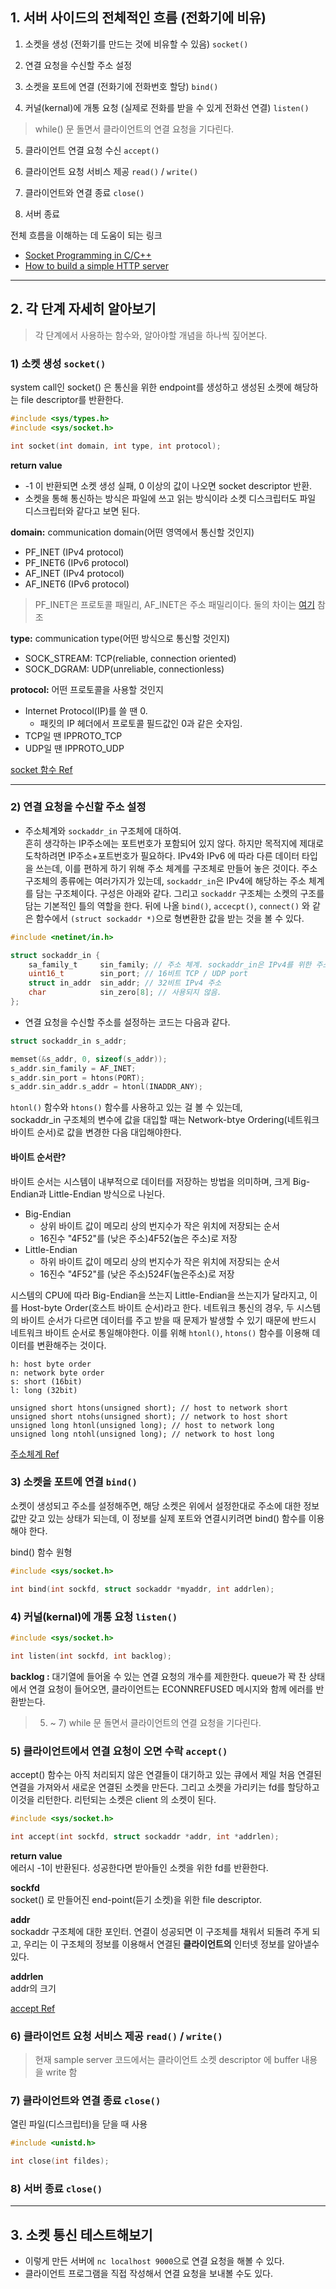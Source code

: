 ## 1. 서버 사이드의 전체적인 흐름 (전화기에 비유)

1) 소켓을 생성 (전화기를 만드는 것에 비유할 수 있음) `socket()`

2) 연결 요청을 수신할 주소 설정

3) 소켓을 포트에 연결 (전화기에 전화번호 할당) `bind()`

4) 커널(kernal)에 개통 요청 (실제로 전화를 받을 수 있게 전화선 연결) `listen()`

> while() 문 돌면서 클라이언트의 연결 요청을 기다린다.
5) 클라이언트 연결 요청 수신 `accept()`  
6) 클라이언트 요청 서비스 제공 `read()` / `write()`  
7) 클라이언트와 연결 종료 `close()`  

8) 서버 종료

전체 흐름을 이해하는 데 도움이 되는 링크  
* [Socket Programming in C/C++](https://www.geeksforgeeks.org/socket-programming-cc/)
* [How to build a simple HTTP server](https://medium.com/from-the-scratch/http-server-what-do-you-need-to-know-to-build-a-simple-http-server-from-scratch-d1ef8945e4fa)
* * *

## 2. 각 단계 자세히 알아보기
> 각 단계에서 사용하는 함수와, 알아야할 개념을 하나씩 짚어본다.  

### 1) 소켓 생성 `socket()`
system call인 socket() 은 통신을 위한 endpoint를 생성하고 생성된 소켓에 해당하는 file descriptor를 반환한다.
```c
#include <sys/types.h>
#include <sys/socket.h>

int socket(int domain, int type, int protocol);
```
**return value**

* -1 이 반환되면 소켓 생성 실패, 0 이상의 값이 나오면 socket descriptor 반환.
* 소켓을 통해 통신하는 방식은 파일에 쓰고 읽는 방식이라 소켓 디스크립터도 파일 디스크립터와 같다고 보면 된다.

**domain:** communication domain(어떤 영역에서 통신할 것인지)

* PF_INET (IPv4 protocol)
* PF_INET6 (IPv6 protocol)
* AF_INET (IPv4 protocol)
* AF_INET6 (IPv6 protocol)

> PF_INET은 프로토콜 패밀리, AF_INET은 주소 패밀리이다. 
> 둘의 차이는 [여기](https://www.bangseongbeom.com/af-inet-vs-pf-inet.html#fn:bgnet-2) 참조

**type:** communication type(어떤 방식으로 통신할 것인지)

* SOCK_STREAM: TCP(reliable, connection oriented)
* SOCK_DGRAM: UDP(unreliable, connectionless)

**protocol:** 어떤 프로토콜을 사용할 것인지

* Internet Protocol(IP)를 쓸 땐 0. 
  * 패킷의 IP 헤더에서 프로토콜 필드값인 0과 같은 숫자임.
* TCP일 땐 IPPROTO_TCP
* UDP일 땐 IPPROTO_UDP

[socket 함수 Ref](https://man7.org/linux/man-pages/man2/socket.2.html)

* * *

### 2) 연결 요청을 수신할 주소 설정
* 주소체계와 `sockaddr_in` 구조체에 대하여.  
흔히 생각하는 IP주소에는 포트번호가 포함되어 있지 않다. 하지만 목적지에 제대로 도착하려면 IP주소+포트번호가 필요하다. IPv4와 IPv6 에 따라 다른 데이터 타입을 쓰는데, 이를 편하게 하기 위해 주소 체계를 구조체로 만들어 놓은 것이다. 주소구조체의 종류에는 여러가지가 있는데, `sockaddr_in`은 IPv4에 해당하는 주소 체계를 담는 구조체이다. 구성은 아래와 같다. 그리고 `sockaddr` 구조체는 소켓의 구조를 담는 기본적인 틀의 역할을 한다. 
뒤에 나올 `bind()`, `accecpt()`, `connect()` 와 같은 함수에서 `(struct sockaddr *)`으로 형변환한 값을 받는 것을 볼 수 있다.
```c
#include <netinet/in.h>

struct sockaddr_in {
	sa_family_t		sin_family; // 주소 체계. sockaddr_in은 IPv4를 위한 주소체계이므로, AF_INET을 넣어주면 된다.
	uint16_t		sin_port; // 16비트 TCP / UDP port
	struct in_addr	sin_addr; // 32비트 IPv4 주소
	char			sin_zero[8]; // 사용되지 않음.
};
```

* 연결 요청을 수신할 주소를 설정하는 코드는 다음과 같다.  
```c
struct sockaddr_in s_addr;

memset(&s_addr, 0, sizeof(s_addr));
s_addr.sin_family = AF_INET;
s_addr.sin_port = htons(PORT);
s_addr.sin_addr.s_addr = htonl(INADDR_ANY);
```
`htonl()` 함수와 `htons()` 함수를 사용하고 있는 걸 볼 수 있는데,  
sockaddr_in 구조체의 변수에 값을 대입할 때는 Network-btye Ordering(네트워크 바이트 순서)로 값을 변경한 다음 대입해야한다.
#### 바이트 순서란?
바이트 순서는 시스템이 내부적으로 데이터를 저장하는 방법을 의미하며, 크게 Big-Endian과 Little-Endian 방식으로 나뉜다.
* Big-Endian
	- 상위 바이트 값이 메모리 상의 번지수가 작은 위치에 저장되는 순서
	- 16진수 "4F52"를 (낮은 주소)4F52(높은 주소)로 저장
* Little-Endian
	- 하위 바이트 값이 메모리 상의 번지수가 작은 위치에 저장되는 순서
	- 16진수 "4F52"를 (낮은 주소)524F(높은주소)로 저장

시스템의 CPU에 따라 Big-Endian을 쓰는지 Little-Endian을 쓰는지가 달라지고, 이를 Host-byte Order(호스트 바이트 순서)라고 한다.
네트워크 통신의 경우, 두 시스템의 바이트 순서가 다르면 데이터를 주고 받을 때 문제가 발생할 수 있기 때문에 반드시 네트워크 바이트 순서로 통일해야한다. 이를 위해 `htonl()`, `htons()` 함수를 이용해 데이터를 변환해주는 것이다.

```
h: host byte order
n: network byte order
s: short (16bit)
l: long (32bit)

unsigned short htons(unsigned short); // host to network short
unsigned short ntohs(unsigned short); // network to host short
unsigned long htonl(unsigned long); // host to network long
unsigned long ntohl(unsigned long); // network to host long
```

[주소체계 Ref](https://jhnyang.tistory.com/261)

### 3) 소켓을 포트에 연결 `bind()`
소켓이 생성되고 주소를 설정해주면, 해당 소켓은 위에서 설정한대로 주소에 대한 정보값만 갖고 있는 상태가 되는데, 이 정보를 실제 포트와 연결시키려면 bind() 함수를 이용해야 한다.  

bind() 함수 원형
```c
#include <sys/socket.h>

int bind(int sockfd, struct sockaddr *myaddr, int addrlen);
```

### 4) 커널(kernal)에 개통 요청 `listen()`

```c
#include <sys/socket.h>

int listen(int sockfd, int backlog);
```
**backlog :** 대기열에 들어올 수 있는 연결 요청의 개수를 제한한다. queue가 꽉 찬 상태에서 연결 요청이 들어오면, 클라이언트는 ECONNREFUSED 메시지와 함께 에러를 반환받는다.  

> 5) ~ 7) while 문 돌면서 클라이언트의 연결 요청을 기다린다.

### 5) 클라이언트에서 연결 요청이 오면 수락 `accept()`
accept() 함수는 아직 처리되지 않은 연결들이 대기하고 있는 큐에서 제일 처음 연결된 연결을 가져와서 새로운 연결된 소켓을 만든다. 그리고 소켓을 가리키는 fd를 할당하고 이것을 리턴한다. 리턴되는 소켓은 client 의 소켓이 된다.
```c
#include <sys/socket.h>

int accept(int sockfd, struct sockaddr *addr, int *addrlen);
```

**return value**  
에러시 -1이 반환된다. 성공한다면 받아들인 소켓을 위한 fd를 반환한다.

**sockfd**  
socket() 로 만들어진 end-point(듣기 소켓)을 위한 file descriptor.

**addr**    
sockaddr 구조체에 대한 포인터. 연결이 성공되면 이 구조체를 채워서 되돌려 주게 되고, 우리는 이 구조체의 정보를 이용해서 연결된 **클라이언트의** 인터넷 정보를 알아낼수 있다.

**addrlen**    
addr의 크기

[accept Ref](https://www.joinc.co.kr/w/man/2/accept)

### 6) 클라이언트 요청 서비스 제공 `read()` / `write()`  
> 현재 sample server 코드에서는 클라이언트 소켓 descriptor 에 buffer 내용을 write 함

### 7) 클라이언트와 연결 종료 `close()`  
열린 파일(디스크립터)을 닫을 때 사용
```c
#include <unistd.h>

int	close(int fildes);
```

### 8) 서버 종료 `close()`

* * *

## 3. 소켓 통신 테스트해보기
* 이렇게 만든 서버에 `nc localhost 9000`으로 연결 요청을 해볼 수 있다.
* 클라이언트 프로그램을 직접 작성해서 연결 요청을 보내볼 수도 있다.
